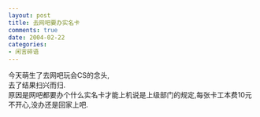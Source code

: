 ```yaml
---
layout: post
title: 去网吧要办实名卡
comments: true
date: 2004-02-22
categories:
- 闲言碎语
---
```


<p>今天萌生了去网吧玩会CS的念头,<br />去了结果扫兴而归.<br />原因是网吧都要办个什么实名卡才能上机说是上级部门的规定,每张卡工本费10元<br />不开心,没办还是回家上吧.</p>				
